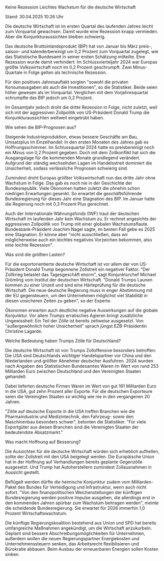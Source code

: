 
Keine Rezession
Leichtes Wachstum für die deutsche Wirtschaft


Stand: 30.04.2025 10:26 Uhr


Die deutsche Wirtschaft ist im ersten Quartal des laufenden Jahres leicht zum Vorquartal gewachsen. Damit wurde eine Rezession knapp vermieden. Aber die Konjunkturaussichten bleiben schwierig.  



Das deutsche Bruttoinlandsprodukt (BIP) hat von Januar bis März preis-, saison- und kalenderbereinigt um 0,2 Prozent zum Vorquartal zugelegt, wie das Statistische Bundesamt in seiner ersten Schätzung mitteilte. Eine Rezession wurde damit verhindert: Im Schlussvierteljahr 2024 war Europas größte Volkswirtschaft noch im 0,2 Prozent geschrumpft. Zwei Minus-Quartale in Folge gelten als technische Rezession.


Für den positiven Jahresauftakt sorgten "sowohl die privaten Konsumausgaben als auch die Investitionen", so die Statistiker. Beide seien höher gewesen als im Vorquartal. Verglichen mit dem Vorjahresquartal schrumpfte das BIP jedoch um 0,2 Prozent.


Im Gesamtjahr jedoch droht die dritte Rezession in Folge, nicht zuletzt, weil sich mit der aggressiven Zollpolitik von US-Präsident Donald Trump die Konjunkturaussichten weltweit eingetrübt haben.

Wie sehen die BIP-Prognosen aus?


Steigende Industrieproduktion, etwas bessere Geschäfte am Bau, Umsatzplus im Einzelhandel: In den ersten Monaten des Jahres gab es Hoffnungsschimmer. Im Schlussquartal 2024 hatte es preisbereinigt noch ein Minus von 0,2 Prozent gegeben. Doch mit dem Zollkonflikt hat sich die Ausgangslage für die kommenden Monate grundlegend verändert. Aufgrund der ständig wechselnden Lagen im Handelsstreit dominiert die Unsicherheit, sodass verlässliche Prognosen schwierig sind.


Zumindest droht Europas größter Volkswirtschaft nun das dritte Jahr ohne Wachstum in Folge. Das gab es noch nie in der Geschichte der Bundesrepublik. Viele Ökonomen hatten zuletzt die ohnehin schon niedrigen Erwartungen gesenkt. So erwartet die geschäftsführende Bundesregierung für dieses Jahr eine Stagnation des BIP. Im Januar hatte die Regierung noch mit 0,3 Prozent Plus gerechnet.


Auch der Internationale Währungsfonds (IWF) traut der deutschen Wirtschaft im laufenden Jahr kein Wachstum zu. Er rechnet angesichts der aggressiven Zollpolitik von Trump mit einer globalen Wachstumsflaute. Bundesbank-Präsident Joachim Nagel sagte, im besten Fall gebe es 2025 eine Stagnation. Er könne aber "nicht ausschließen, dass wir möglicherweise auch ein leichtes negatives Vorzeichen bekommen, also eine leichte Rezession".

Was sind die größten Lasten?


Für die exportorientierte deutsche Wirtschaft ist vor allem der von US-Präsident Donald Trump begonnene Zollstreit ein negativer Faktor. "Der Zollkrieg belastet das Tagesgeschäft enorm", sagt Konjunkturchef Michael Grömling vom Institut der deutschen Wirtschaft. "Donald Trumps Launen kommen zu einer Unzeit und sind eine Härteprüfung für die deutsche Wirtschaft. Die neue deutsche Regierung muss in enger Abstimmung mit der EU gegensteuern, um den Unternehmen möglichst viel Stabilität in diesen unsicheren Zeiten zu geben", so der Experte.


Ökonomen erwarten auch deutliche negative Auswirkungen auf die globale Konjunktur. Vor allem Trumps erratisches Agieren bringt zusätzliche Ungewissheit: Ein Teil der Zölle ist bereits zeitweise ausgesetzt. Von "außergewöhnlich hoher Unsicherheit" sprach jüngst EZB-Präsidentin Christine Lagarde.

Welche Bedeutung haben Trumps Zölle für Deutschland?


Die deutsche Wirtschaft ist von Trumps Zolloffensive besonders betroffen: Die USA sind Deutschlands wichtiger Handelspartner vor China und den Niederlanden und größter Abnehmer deutscher Ausfuhren. 2024 wurden nach Angaben des Statistischen Bundesamtes Waren im Wert von rund 253 Milliarden Euro zwischen Deutschland und den Vereinigten Staaten gehandelt.


Dabei lieferten deutsche Firmen Waren im Wert von gut 161 Milliarden Euro in die USA, gut zehn Prozent aller Exporte. Für die deutschen Exporteure seien die Vereinigten Staaten so wichtig wie nie in den vergangenen 20 Jahren.


"Zölle auf deutsche Exporte in die USA treffen Branchen wie die Pharmaindustrie und Medizintechnik, den Fahrzeug- sowie den Maschinenbau besonders schwer", betonten die Statistiker. "Für viele Exportgüter aus diesen Branchen sind die Vereinigten Staaten der bedeutendste Absatzmarkt."

Was macht Hoffnung auf Besserung?


Die Aussichten für die deutsche Wirtschaft würden sich erheblich aufhellen, sollte der Zollstreit mit den USA beigelegt werden. Die Europäische Union hat in der Hoffnung auf Verhandlungen bereits geplante Gegenzölle ausgesetzt. Und Trump hat Autoherstellern zumindest Zollausnahmen in Aussicht gestellt.


Beflügelt werden dürfte die heimische Konjunktur zudem vom Milliarden-Paket des Bundes für Verteidigung und Infrastruktur, wenn auch nicht sofort. "Von den finanzpolitischen Weichenstellungen der künftigen Bundesregierung werden positive Impulse ausgehen, die allerdings erst in den kommenden Jahren spürbar zum Wachstum beitragen werden", meinte die scheidende Bundesregierung. Sie erwartet für 2026 immerhin 1,0 Prozent Wirtschaftswachstum.


Die künftige Regierungskoalition bestehend aus Union und SPD hat bereits umfangreiche Maßnahmen angekündigt, um die Wirtschaft anzukurbeln. Geplant sind bessere Abschreibungsmöglichkeiten für Unternehmen, außerdem wollen die neuen Regierungspartner Energiekosten und Unternehmenssteuern senken, das Arbeitsrecht flexibilisieren und Bürokratie abbauen. Beim Ausbau der erneuerbaren Energien sollen Kosten sinken.

